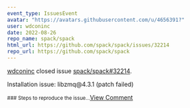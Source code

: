 ```yaml
---
event_type: IssuesEvent
avatar: "https://avatars.githubusercontent.com/u/4656391?"
user: wdconinc
date: 2022-08-26
repo_name: spack/spack
html_url: https://github.com/spack/spack/issues/32214
repo_url: https://github.com/spack/spack
---
```


<a href='https://github.com/wdconinc' target='_blank'>wdconinc</a> closed issue <a href='https://github.com/spack/spack/issues/32214' target='_blank'>spack/spack#32214</a>.

<p>Installation issue: libzmq@4.3.1 (patch failed)</p><small>### Steps to reproduce the issue...</small><a href='https://github.com/spack/spack/issues/32214' target='_blank'>View Comment</a>